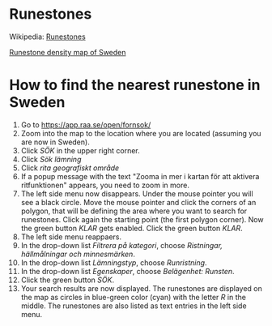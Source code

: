 # Runestones

Wikipedia: [Runestones](https://en.wikipedia.org/wiki/Runestone)

[Runestone density map of Sweden](https://upload.wikimedia.org/wikipedia/commons/a/ac/Rune_stone_density-km2-Sweden.svg)

# How to find the nearest runestone in Sweden

1. Go to https://app.raa.se/open/fornsok/
2. Zoom into the map to the location where you are located (assuming you are now in Sweden).
3. Click _SÖK_ in the upper right corner.
3. Click _Sök lämning_ 
4. Click _rita geografiskt område_
5. If a popup message with the text "Zooma in mer i kartan för att aktivera ritfunktionen" appears,
you need to zoom in more.
6. The left side menu now disappears. Under the mouse pointer you will see a black circle. Move the mouse pointer
and click the corners of an polygon, that will be defining the area where you want to search for runestones. Click again
the starting point (the first polygon corner). Now the green button _KLAR_ gets enabled. Click the green button _KLAR_.
7. The left side menu reappaers.
8. In the drop-down list _Filtrera på kategori_, choose _Ristningar, hällmålningar och minnesmärken_.
9. In the drop-down list _Lämningstyp_, choose _Runristning_.
10. In the drop-down list _Egenskaper_, choose _Belägenhet: Runsten_.
11. Click the green button _SÖK_.
12. Your search results are now displayed. The runestones are displayed on the map as circles in blue-green color (cyan) with the letter _R_ in the middle. The runestones are also listed as text entries in the left side menu.
